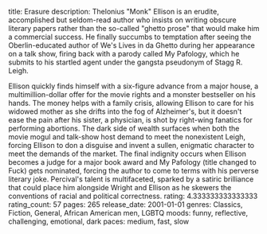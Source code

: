 title: Erasure
description: Thelonius "Monk" Ellison is an erudite, accomplished but seldom-read author who insists on writing obscure literary papers rather than the so-called "ghetto prose" that would make him a commercial success. He finally succumbs to temptation after seeing the Oberlin-educated author of We's Lives in da Ghetto during her appearance on a talk show, firing back with a parody called My Pafology, which he submits to his startled agent under the gangsta pseudonym of Stagg R. Leigh. 

Ellison quickly finds himself with a six-figure advance from a major house, a multimillion-dollar offer for the movie rights and a monster bestseller on his hands. The money helps with a family crisis, allowing Ellison to care for his widowed mother as she drifts into the fog of Alzheimer's, but it doesn't ease the pain after his sister, a physician, is shot by right-wing fanatics for performing abortions. The dark side of wealth surfaces when both the movie mogul and talk-show host demand to meet the nonexistent Leigh, forcing Ellison to don a disguise and invent a sullen, enigmatic character to meet the demands of the market. The final indignity occurs when Ellison becomes a judge for a major book award and My Pafology (title changed to Fuck) gets nominated, forcing the author to come to terms with his perverse literary joke. Percival's talent is multifaceted, sparked by a satiric brilliance that could place him alongside Wright and Ellison as he skewers the conventions of racial and political correctness.
rating: 4.333333333333333
rating_count: 57
pages: 265
release_date: 2001-01-01
genres: Classics, Fiction, General, African American men, LGBTQ
moods: funny, reflective, challenging, emotional, dark
paces: medium, fast, slow